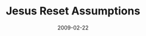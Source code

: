 ---
layout: message
category: message
series: "Reset"
title: "Jesus Reset Assumptions"
date: 2009-02-22
message_id: 546
---